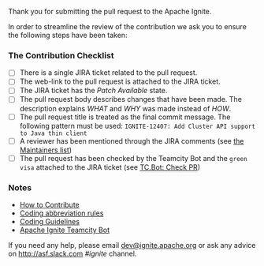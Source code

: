 Thank you for submitting the pull request to the Apache Ignite.

In order to streamline the review of the contribution 
we ask you to ensure the following steps have been taken:

### The Contribution Checklist
- [ ] There is a single JIRA ticket related to the pull request. 
- [ ] The web-link to the pull request is attached to the JIRA ticket.
- [ ] The JIRA ticket has the _Patch Available_ state.
- [ ] The pull request body describes changes that have been made. 
The description explains _WHAT_ and _WHY_ was made instead of _HOW_.
- [ ] The pull request title is treated as the final commit message. 
The following pattern must be used: `IGNITE-12407: Add Cluster API support to Java thin client`
- [ ] A reviewer has been mentioned through the JIRA comments 
(see [the Maintainers list](https://cwiki.apache.org/confluence/display/IGNITE/How+to+Contribute#HowtoContribute-ReviewProcessandMaintainers)) 
- [ ] The pull request has been checked by the Teamcity Bot and 
the `green visa` attached to the JIRA ticket (see [TC.Bot: Check PR](https://mtcga.gridgain.com/prs.html))

### Notes
- [How to Contribute](https://cwiki.apache.org/confluence/display/IGNITE/How+to+Contribute)
- [Coding abbreviation rules](https://cwiki.apache.org/confluence/display/IGNITE/Abbreviation+Rules)
- [Coding Guidelines](https://cwiki.apache.org/confluence/display/IGNITE/Coding+Guidelines)
- [Apache Ignite Teamcity Bot](https://cwiki.apache.org/confluence/display/IGNITE/Apache+Ignite+Teamcity+Bot)

If you need any help, please email dev@ignite.apache.org or ask anу advice on http://asf.slack.com _#ignite_ channel.